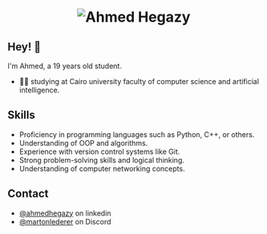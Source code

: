 <h1 align="center">
  <img src="![Ahmed Hegazy](https://github.com/hegzo891/hegzo891/assets/121024792/37091894-1dcd-4255-bec5-5ca64162d654)
" alt="Ahmed Hegazy" />
</h1>

## Hey! 👋
I'm Ahmed, a 19 years old student.

- 👨‍💻 studying at Cairo university faculty of computer science and artificial intelligence.


## Skills
- Proficiency in programming languages such as Python, C++, or others.
- Understanding of OOP and algorithms.
- Experience with version control systems like Git.
- Strong problem-solving skills and logical thinking.
- Understanding of computer networking concepts.

## Contact
- [@ahmedhegazy](www.linkedin.com/in/ahmed-hegazy-a731b0269) on linkedin
- [@martonlederer](https://discord.com/channels/1199655097697833010/1199655097697833013/1207351082406125638) on Discord

